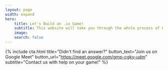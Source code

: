 ```yaml
---
layout: page
width: expand
hero:
    title: Let's Build an .io Game!
    subtitle: This website will take you through the whole process of how to set up your project, coding and exporting your game, and uploading your game to your own .io url.  
    image:
    search: false
---
```


{% include cta.html title="Didn't find an answer?" button_text="Join us on Google Meet" button_url="https://meet.google.com/gmp-cgky-udm" subtitle="Contact us with help on your game!" %}
